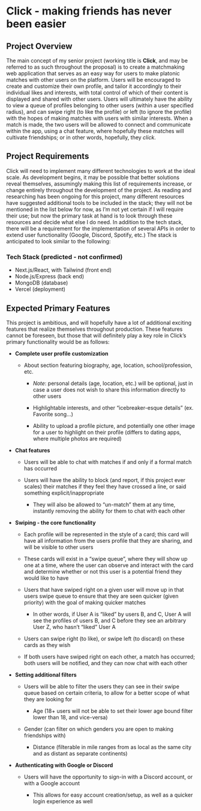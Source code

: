 # Click - making friends has never been easier

## Project Overview

The main concept of my senior project (working title is **Click**, and may be referred to as such throughout the proposal)  is to create a matchmaking web application that serves as an easy way for users to make platonic matches with other users on the platform. Users will be encouraged to create and customize their own profile, and tailor it accordingly to their individual likes and interests, with total control of which of their content is displayed and shared with other users. Users will ultimately have the ability to view a queue of profiles belonging to other users (within a user specified radius), and can swipe right (to like the profile) or left (to ignore the profile) with the hopes of making matches with users with similar interests. When a match is made, the two users will be allowed to connect and communicate within the app, using a chat feature, where hopefully these matches will cultivate friendships; or in other words, hopefully, they *click*.

## Project Requirements

Click will need to implement many different technologies to work at the ideal scale. As development begins, it may be possible that better solutions reveal themselves, assumingly making this list of requirements increase, or change entirely throughout the development of the project. As reading and researching has been ongoing for this project, many different resources have suggested additional tools to be included in the stack; they will not be mentioned in the list below for now, as I’m not yet certain if I will require their use; but now the primary task at hand is to look through these resources and decide what else I do need. In addition to the tech stack, there will be a requirement for the implementation of several APIs in order to extend user functionality (Google, Discord, Spotify, etc.) The stack is anticipated to look similar to the following:

### Tech Stack (predicted - not confirmed)

- Next.js/React, with Tailwind (front end)
- Node.js/Express (back end)
- MongoDB (database)
- Vercel (deployment)

## Expected Primary Features

This project is ambitious, and will hopefully have a lot of additional exciting features that realize themselves throughout production. These features cannot be foreseen, but those that will definitely play a key role in Click’s primary functionality would be as follows:

- **Complete user profile customization**

  - About section featuring biography, age, location, school/profession, etc.

    - *Note*: personal details (age, location, etc.) will be optional, just in case a user does not wish to share this information directly to other users

    - Highlightable interests, and other “icebreaker-esque details” (ex. Favorite song…)

    - Ability to upload a profile picture, and potentially one other image for a user to highlight on their profile (differs to dating apps, where multiple photos are required)

- **Chat features**

  - Users will be able to chat with matches if and only if a formal match has occurred

  - Users will have the ability to block (and report, if this project ever scales) their matches if they feel they have crossed a line, or said something explicit/inappropriate

    - They will also be allowed to “un-match” them at any time, instantly removing the ability for them to chat with each other

- **Swiping - the core functionality**

  - Each profile will be represented in the style of a card; this card will have all information from the users profile that they are sharing, and will be visible to other users

  - These cards will exist in a “swipe queue”, where they will show up one at a time, where the user can observe and interact with the card and determine whether or not this user is a potential friend they would like to have

  - Users that have swiped right on a given user will move up in that users swipe queue to ensure that they are seen quicker (given priority) with the goal of making quicker matches

    - In other words, if User A is “liked” by users B, and C, User A will see the profiles of users B, and C before they see an arbitrary User Z, who hasn’t “liked” User A

  - Users can swipe right (to like), or swipe left (to discard) on these cards as they wish

  - If both users have swiped right on each other, a match has occurred; both users will be notified, and they can now chat with each other

- **Setting additional filters**

  - Users will be able to filter the users they can see in their swipe queue based on certain criteria, to allow for a better scope of what they are looking for

    - Age (18+ users will not be able to set their lower age bound filter lower than 18, and vice-versa)

  - Gender (can filter on which genders you are open to making friendships with)

    - Distance (filterable in mile ranges from as local as the same city and as distant as separate continents)

- **Authenticating with Google or Discord**

  - Users will have the opportunity to sign-in with a Discord account, or with a Google account

    - This allows for easy account creation/setup, as well as a quicker login experience as well